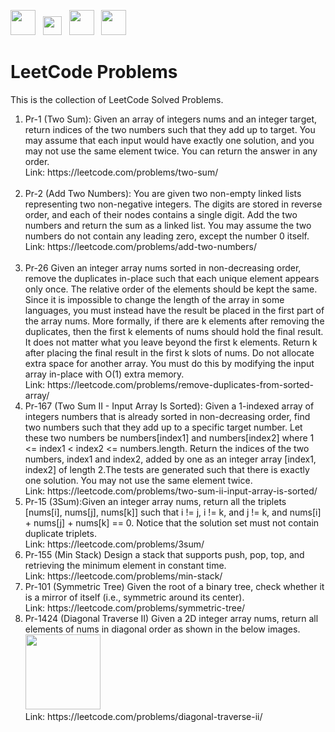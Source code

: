 <p float="left">
  <img src="https://cdn.iconscout.com/icon/free/png-256/leetcode-3521542-2944960.png" width="40" height="40">
  &nbsp;
  <img src="https://us.123rf.com/450wm/juliarstudio/juliarstudio1602/juliarstudio160202524/51973336-right-arrow-black-simple-icon-isolated-on-white-background.jpg?ver=6" width="30" height="30">
  &nbsp;
  <img src="https://upload.wikimedia.org/wikipedia/commons/thumb/c/c3/Python-logo-notext.svg/1200px-Python-logo-notext.svg.png" width="40" height="40">
  &nbsp;
  <img src= "https://upload.wikimedia.org/wikipedia/commons/1/18/ISO_C%2B%2B_Logo.svg" width="40" height="40">
</p>

# LeetCode Problems
This is the collection of LeetCode Solved Problems.

<ol type = "1">
  <li> Pr-1 (Two Sum): Given an array of integers nums and an integer target, return indices of the two numbers such that they add up to target. You may assume that each input would have exactly one solution, and you may not use the same element twice. You can return the answer in any order.
    <br>Link: https://leetcode.com/problems/two-sum/ </li> <br>
  <li> Pr-2 (Add Two Numbers): You are given two non-empty linked lists representing two non-negative integers. The digits are stored in reverse order, and each of their nodes contains a single digit. Add the two numbers and return the sum as a linked list. You may assume the two numbers do not contain any leading zero, except the number 0 itself. <br>Link: https://leetcode.com/problems/add-two-numbers/ </li><br>
  <li> Pr-26 Given an integer array nums sorted in non-decreasing order, remove the duplicates in-place such that each unique element appears only once. The relative order of the elements should be kept the same. Since it is impossible to change the length of the array in some languages, you must instead have the result be placed in the first part of the array nums. More formally, if there are k elements after removing the duplicates, then the first k elements of nums should hold the final result. It does not matter what you leave beyond the first k elements. Return k after placing the final result in the first k slots of nums. Do not allocate extra space for another array. You must do this by modifying the input array in-place with O(1) extra memory.<br>
Link: https://leetcode.com/problems/remove-duplicates-from-sorted-array/ </li>
  <li>Pr-167 (Two Sum II - Input Array Is Sorted): Given a 1-indexed array of integers numbers that is already sorted in non-decreasing order, find two numbers such that they add up to a specific target number. Let these two numbers be numbers[index1] and numbers[index2] where 1 <= index1 < index2 <= numbers.length.
Return the indices of the two numbers, index1 and index2, added by one as an integer array [index1, index2] of length 2.The tests are generated such that there is exactly one solution. You may not use the same element twice.
<br> Link: https://leetcode.com/problems/two-sum-ii-input-array-is-sorted/ </li>
  <li>Pr-15 (3Sum):Given an integer array nums, return all the triplets [nums[i], nums[j], nums[k]] such that i != j, i != k, and j != k, and nums[i] + nums[j] + nums[k] == 0. Notice that the solution set must not contain duplicate triplets. 
  <br> Link: https://leetcode.com/problems/3sum/ </li>
  <li>Pr-155 (Min Stack) Design a stack that supports push, pop, top, and retrieving the minimum element in constant time. 
  <br> Link: https://leetcode.com/problems/min-stack/ </li>
  <li> Pr-101 (Symmetric Tree) Given the root of a binary tree, check whether it is a mirror of itself (i.e., symmetric around its center).
  <br> Link: https://leetcode.com/problems/symmetric-tree/ </li>
  <li> Pr-1424 (Diagonal Traverse II) Given a 2D integer array nums, return all elements of nums in diagonal order as shown in the below images.
  <img src="https://assets.leetcode.com/uploads/2020/04/08/sample_1_1784.png" width="120" height="120">
  &nbsp;
  <br> Link: https://leetcode.com/problems/diagonal-traverse-ii/ </li>
</ol>
